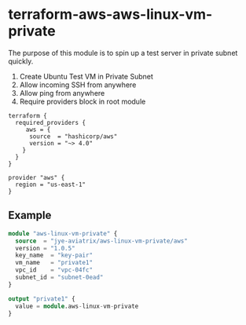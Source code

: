 # terraform-aws-aws-linux-vm-private

The purpose of this module is to spin up a test server in private subnet quickly.

1. Create Ubuntu Test VM in Private Subnet
2. Allow incoming SSH from anywhere
3. Allow ping from anywhere
4. Require providers block in root module
```
terraform {
  required_providers {
     aws = {
      source  = "hashicorp/aws"
      version = "~> 4.0"
    }
  }
}

provider "aws" {
  region = "us-east-1"
}

```

## Example

```terraform
module "aws-linux-vm-private" {
  source  = "jye-aviatrix/aws-linux-vm-private/aws"
  version = "1.0.5"
  key_name  = "key-pair"
  vm_name   = "private1"
  vpc_id    = "vpc-04fc"
  subnet_id = "subnet-0ead"
}

output "private1" {
  value = module.aws-linux-vm-private
}
```